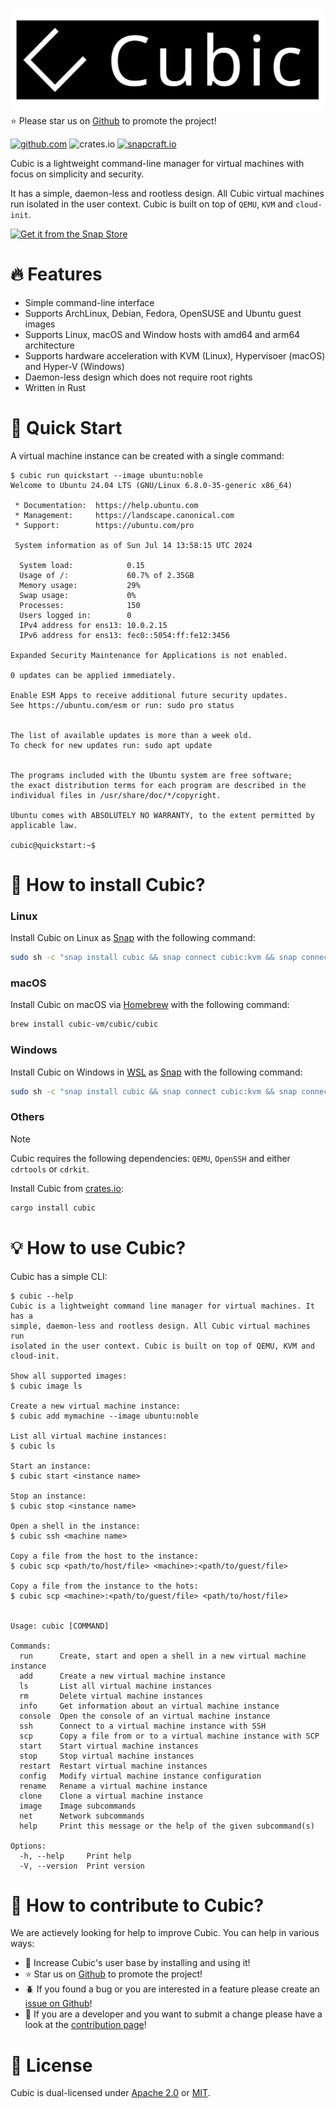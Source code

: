 [![Cubic](https://github.com/cubic-vm/cubic/blob/main/cubic.svg)](https://github.com/cubic-vm/cubic)
:star: Please star us on [Github](https://github.com/cubic-vm/cubic) to promote the project!

[![github.com](https://github.com/cubic-vm/cubic/actions/workflows/cubic.yml/badge.svg)](https://github.com/cubic-vm/cubic/actions/workflows/cubic.yml)
![crates.io](https://img.shields.io/crates/v/cubic.svg)
[![snapcraft.io](https://snapcraft.io/cubic/badge.svg)](https://snapcraft.io/cubic)


Cubic is a lightweight command-line manager for virtual machines with focus on simplicity and security.

It has a simple, daemon-less and rootless design. All Cubic virtual machines run isolated in the user context.
Cubic is built on top of `QEMU`, `KVM` and `cloud-init`.

[![Get it from the Snap Store](https://snapcraft.io/en/dark/install.svg)](https://snapcraft.io/cubic)

# :fire: Features

- Simple command-line interface
- Supports ArchLinux, Debian, Fedora, OpenSUSE and Ubuntu guest images
- Supports Linux, macOS and Window hosts with amd64 and arm64 architecture
- Supports hardware acceleration with KVM (Linux), Hypervisoer (macOS) and Hyper-V (Windows)
- Daemon-less design which does not require root rights
- Written in Rust

# :rocket: Quick Start

A virtual machine instance can be created with a single command:
```
$ cubic run quickstart --image ubuntu:noble
Welcome to Ubuntu 24.04 LTS (GNU/Linux 6.8.0-35-generic x86_64)

 * Documentation:  https://help.ubuntu.com
 * Management:     https://landscape.canonical.com
 * Support:        https://ubuntu.com/pro

 System information as of Sun Jul 14 13:58:15 UTC 2024

  System load:            0.15
  Usage of /:             60.7% of 2.35GB
  Memory usage:           29%
  Swap usage:             0%
  Processes:              150
  Users logged in:        0
  IPv4 address for ens13: 10.0.2.15
  IPv6 address for ens13: fec0::5054:ff:fe12:3456

Expanded Security Maintenance for Applications is not enabled.

0 updates can be applied immediately.

Enable ESM Apps to receive additional future security updates.
See https://ubuntu.com/esm or run: sudo pro status


The list of available updates is more than a week old.
To check for new updates run: sudo apt update


The programs included with the Ubuntu system are free software;
the exact distribution terms for each program are described in the
individual files in /usr/share/doc/*/copyright.

Ubuntu comes with ABSOLUTELY NO WARRANTY, to the extent permitted by
applicable law.

cubic@quickstart:~$
```

# :dizzy: How to install Cubic?

### Linux

Install Cubic on Linux as [Snap](https://snapcraft.io) with the following command:
```bash
sudo sh -c "snap install cubic && snap connect cubic:kvm && snap connect cubic:ssh-keys"
```

### macOS

Install Cubic on macOS via [Homebrew](https://brew.sh) with the following command:
```bash
brew install cubic-vm/cubic/cubic
```

### Windows

Install Cubic on Windows in [WSL](https://learn.microsoft.com/en-us/windows/wsl/install) as [Snap](https://snapcraft.io) with the following command:
```bash
sudo sh -c "snap install cubic && snap connect cubic:kvm && snap connect cubic:ssh-keys"
```

### Others

> [!NOTE]  
> Cubic requires the following dependencies: `QEMU`, `OpenSSH` and either `cdrtools` or `cdrkit`.

Install Cubic from [crates.io](https://crates.io/crates/cubic):
```bash
cargo install cubic
```

# :bulb: How to use Cubic?

Cubic has a simple CLI:
```
$ cubic --help
Cubic is a lightweight command line manager for virtual machines. It has a
simple, daemon-less and rootless design. All Cubic virtual machines run
isolated in the user context. Cubic is built on top of QEMU, KVM and cloud-init.

Show all supported images:
$ cubic image ls

Create a new virtual machine instance:
$ cubic add mymachine --image ubuntu:noble

List all virtual machine instances:
$ cubic ls

Start an instance:
$ cubic start <instance name>

Stop an instance:
$ cubic stop <instance name>

Open a shell in the instance:
$ cubic ssh <machine name>

Copy a file from the host to the instance:
$ cubic scp <path/to/host/file> <machine>:<path/to/guest/file>

Copy a file from the instance to the hots:
$ cubic scp <machine>:<path/to/guest/file> <path/to/host/file>


Usage: cubic [COMMAND]

Commands:
  run      Create, start and open a shell in a new virtual machine instance
  add      Create a new virtual machine instance
  ls       List all virtual machine instances
  rm       Delete virtual machine instances
  info     Get information about an virtual machine instance
  console  Open the console of an virtual machine instance
  ssh      Connect to a virtual machine instance with SSH
  scp      Copy a file from or to a virtual machine instance with SCP
  start    Start virtual machine instances
  stop     Stop virtual machine instances
  restart  Restart virtual machine instances
  config   Modify virtual machine instance configuration
  rename   Rename a virtual machine instance
  clone    Clone a virtual machine instance
  image    Image subcommands
  net      Network subcommands
  help     Print this message or the help of the given subcommand(s)

Options:
  -h, --help     Print help
  -V, --version  Print version
```

# :speech_balloon: How to contribute to Cubic?

We are actievely looking for help to improve Cubic.
You can help in various ways:
- :girl: Increase Cubic's user base by installing and using it!
- :star: Star us on [Github](https://github.com/cubic-vm/cubic) to promote the project!
- :beetle: If you found a bug or you are interested in a feature please create an [issue on Github](https://github.com/cubic-vm/cubic/issues)!
- :construction_worker: If you are a developer and you want to submit a change please have a look at the [contribution page](CONTRIBUTING.md)!

# 📃 License

Cubic is dual-licensed under [Apache 2.0](LICENSE-APACHE) or [MIT](LICENSE-MIT).
